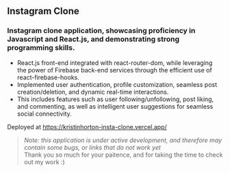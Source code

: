 ## Instagram Clone
### Instagram clone application, showcasing proficiency in Javascript and React.js, and demonstrating strong programming skills.

* React.js front-end integrated with react-router-dom, while leveraging the power of Firebase back-end services through the efficient use of react-firebase-hooks.
* Implemented user authentication, profile customization, seamless post creation/deletion, and dynamic real-time interactions. 
* This includes features such as user following/unfollowing, post liking, and commenting, as well as intelligent user suggestions for seamless social connectivity.

Deployed at <https://kristinhorton-insta-clone.vercel.app/>

>*Note: this application is under active development, and therefore may contain some bugs, or links that do not work yet*<br>
>Thank you so much for your paitence, and for taking the time to check out my work :)
